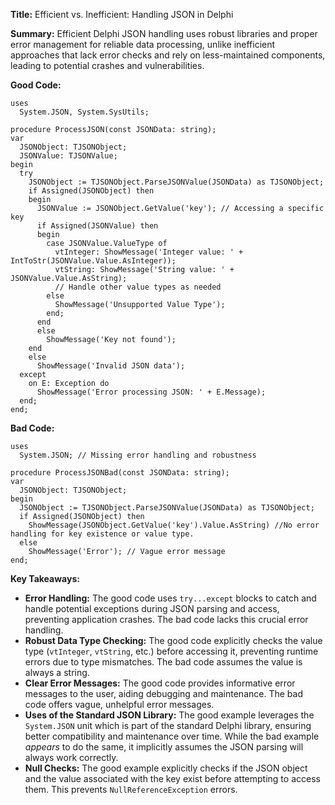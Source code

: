 **Title:** Efficient vs. Inefficient: Handling JSON in Delphi

**Summary:** Efficient Delphi JSON handling uses robust libraries and proper error management for reliable data processing, unlike inefficient approaches that lack error checks and rely on less-maintained components, leading to potential crashes and vulnerabilities.


**Good Code:**

```delphi
uses
  System.JSON, System.SysUtils;

procedure ProcessJSON(const JSONData: string);
var
  JSONObject: TJSONObject;
  JSONValue: TJSONValue;
begin
  try
    JSONObject := TJSONObject.ParseJSONValue(JSONData) as TJSONObject;
    if Assigned(JSONObject) then
    begin
      JSONValue := JSONObject.GetValue('key'); // Accessing a specific key
      if Assigned(JSONValue) then
      begin
        case JSONValue.ValueType of
          vtInteger: ShowMessage('Integer value: ' + IntToStr(JSONValue.Value.AsInteger));
          vtString: ShowMessage('String value: ' + JSONValue.Value.AsString);
          // Handle other value types as needed
        else
          ShowMessage('Unsupported Value Type');
        end;
      end
      else
        ShowMessage('Key not found');
    end
    else
      ShowMessage('Invalid JSON data');
  except
    on E: Exception do
      ShowMessage('Error processing JSON: ' + E.Message);
  end;
end;
```

**Bad Code:**

```delphi
uses
  System.JSON; // Missing error handling and robustness

procedure ProcessJSONBad(const JSONData: string);
var
  JSONObject: TJSONObject;
begin
  JSONObject := TJSONObject.ParseJSONValue(JSONData) as TJSONObject;
  if Assigned(JSONObject) then
    ShowMessage(JSONObject.GetValue('key').Value.AsString) //No error handling for key existence or value type.
  else
    ShowMessage('Error'); // Vague error message
end;
```


**Key Takeaways:**

* **Error Handling:** The good code uses `try...except` blocks to catch and handle potential exceptions during JSON parsing and access, preventing application crashes.  The bad code lacks this crucial error handling.
* **Robust Data Type Checking:** The good code explicitly checks the value type (`vtInteger`, `vtString`, etc.) before accessing it, preventing runtime errors due to type mismatches. The bad code assumes the value is always a string.
* **Clear Error Messages:** The good code provides informative error messages to the user, aiding debugging and maintenance. The bad code offers vague, unhelpful error messages.
* **Uses of the Standard JSON Library:** The good example leverages the `System.JSON` unit which is part of the standard Delphi library, ensuring better compatibility and maintenance over time.  While the bad example *appears* to do the same, it implicitly assumes the JSON parsing will always work correctly.
* **Null Checks:** The good example explicitly checks if the JSON object and the value associated with the key exist before attempting to access them. This prevents `NullReferenceException` errors.


